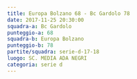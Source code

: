 ```yaml
---
title: Europa Bolzano 68 - Bc Gardolo 78
date: 2017-11-25 20:30:00
squadra-a: Bc Gardolo
punteggio-a: 68
squadra-b: Europa Bolzano
punteggio-b: 78
partite/squadra: serie-d-17-18
luogo: SC. MEDIA ADA NEGRI
categoria: serie d
---
```

